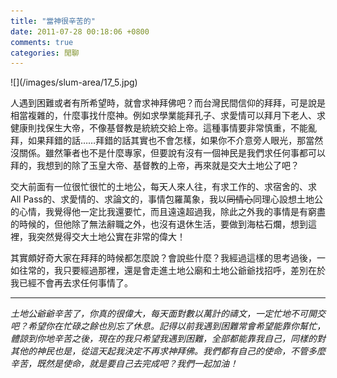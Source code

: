 ```yaml
---
title: "當神很辛苦的"
date: 2011-07-28 00:18:06 +0800
comments: true
categories: 閒聊
---
```

<p>![](/images/slum-area/17_5.jpg)</p><p>人遇到困難或者有所希望時，就會求神拜佛吧？而台灣民間信仰的拜拜，可是說是相當複雜的，什麼事找什麼神。例如求學業能拜孔子、求愛情可以拜月下老人、求健康則找保生大帝，不像基督教是統統交給上帝。這種事情要非常慎重，不能亂拜，如果拜錯的話&hellip;&hellip;拜錯的話其實也不會怎樣，如果你不介意旁人眼光，那當然沒關係。雖然筆者也不是什麼專家，但要說有沒有一個神民是我們求任何事都可以拜的，我想到的除了玉皇大帝、基督教的上帝，再來就是交大土地公了吧？</p><p>交大前面有一位很忙很忙的土地公，每天人來人往，有求工作的、求宿舍的、求All Pass的、求愛情的、求論文的，事情包羅萬象，我以<span style="text-decoration: line-through;">同情心</span>同理心設想土地公的心情，我覺得他一定比我還要忙，而且遠遠超過我，除此之外我的事情是有窮盡的時候的，但他除了無法辭職之外，也沒有退休生活，要做到海枯石爛，想到這裡，我突然覺得交大土地公實在非常的偉大！</p><p>其實頗好奇大家在拜拜的時候都怎麼說？會說些什麼？我經過這樣的思考過後，一如往常的，我只要經過那裡，還是會走進土地公廟和土地公爺爺找招呼，差別在於我已經不會再去求任何事情了。</p><hr /><p><em>土地公爺爺辛苦了，你真的很偉大，每天面對數以萬計的禱文，一定忙地不可開交吧？希望你在忙碌之餘也別忘了休息。記得以前我遇到困難常會希望能靠你幫忙，體諒到你地辛苦之後，現在的我只希望我遇到困難，全部都能靠我自己，同樣的對其他的神民也是，從這天起我決定不再求神拜佛。我們都有自己的使命，不管多麼辛苦，既然是使命，就是要自己去完成吧？我們一起加油！</em></p>
